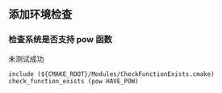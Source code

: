 ## 添加环境检查
### 检查系统是否支持 pow 函数
未测试成功
```
include (${CMAKE_ROOT}/Modules/CheckFunctionExists.cmake)
check_function_exists (pow HAVE_POW)
```